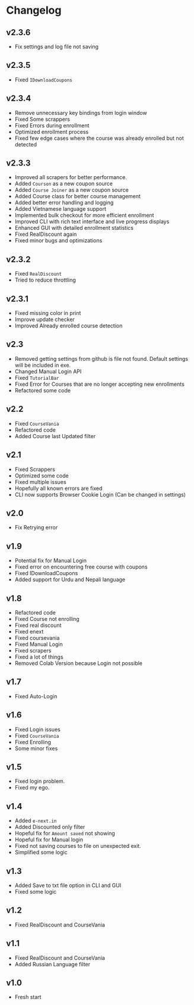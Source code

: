 # Changelog

## v2.3.6
- Fix settings and log file not saving

## v2.3.5
- Fixed `IDownloadCoupons`


## v2.3.4

- Remove unnecessary key bindings from login window
- Fixed Some scrappers
- Fixed Errors during enrollment
- Optimized enrollment process
- Fixed few edge cases where the course was already enrolled but not detected

## v2.3.3

- Improved all scrapers for better performance.
- Added `Courson` as a new coupon source
- Added `Course Joiner` as a new coupon source
- Added Course class for better course management
- Added better error handling and logging
- Added Vietnamese language support
- Implemented bulk checkout for more efficient enrollment
- Improved CLI with rich text interface and live progress displays
- Enhanced GUI with detailed enrollment statistics
- Fixed RealDiscount again
- Fixed minor bugs and optimizations

## v2.3.2

- Fixed `RealDiscount`
- Tried to reduce throttling


## v2.3.1

- Fixed missing color in print
- Improve update checker
- Improved Already enrolled course detection


## v2.3

- Removed getting settings from github is file not found. Default settings will be included in exe.
- Changed Manual Login API
- Fixed `TutorialBar`
- Fixed Error for Courses that are no longer accepting new enrollments
- Refactored some code

## v2.2

- Fixed `CourseVania`
- Refactored code
- Added Course last Updated filter

## v2.1

- Fixed Scrappers
- Optimized some code
- Fixed multiple issues
- Hopefully all known errors are fixed
- CLI now supports Browser Cookie Login (Can be changed in settings)

## v2.0

- Fix Retrying error

## v1.9

- Potential fix for Manual Login
- Fixed error on encountering free course with coupons
- Fixed IDownloadCoupons
- Added support for Urdu and Nepali language

## v1.8

- Refactored code
- Fixed Course not enrolling
- Fixed real discount
- Fixed enext
- Fixed coursevania
- Fixed Manual Login
- Fixed scrapers
- Fixed a lot of things
- Removed Colab Version because Login not possible

## v1.7

- Fixed Auto-Login

## v1.6

- Fixed Login issues
- Fixed `CourseVania`
- Fixed Enrolling
- Some minor fixes

## v1.5

- Fixed login problem.
- Fixed my ego.

## v1.4

- Added `e-next.in`
- Added Discounted only filter
- Hopeful fix for `Amount saved` not showing
- Hopeful fix for Manual login
- Fixed not saving courses to file on unexpected exit.
- Simplified some logic

## v1.3

- Added Save to txt file option in CLI and GUI
- Fixed some logic

## v1.2

- Fixed RealDiscount and CourseVania

## v1.1

- Fixed RealDiscount and CourseVania
- Added Russian Language filter

## v1.0

- Fresh start
